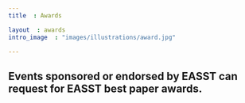 ```yaml
---
title  : Awards

layout  : awards
intro_image  : "images/illustrations/award.jpg"

---
```

## Events sponsored or endorsed by EASST can request for EASST best paper awards.

